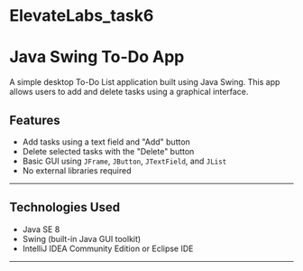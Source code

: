 # ElevateLabs_task6
#  Java Swing To-Do App

A simple desktop To-Do List application built using Java Swing. This app allows users to add and delete tasks using a graphical interface.

## Features

- Add tasks using a text field and "Add" button
- Delete selected tasks with the "Delete" button
- Basic GUI using `JFrame`, `JButton`, `JTextField`, and `JList`
- No external libraries required

---

## Technologies Used

- Java SE 8 
- Swing (built-in Java GUI toolkit)
- IntelliJ IDEA Community Edition or Eclipse IDE

---



